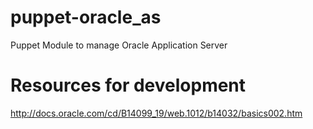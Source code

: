 puppet-oracle_as
================

Puppet Module to manage Oracle Application Server

Resources for development
=========================

http://docs.oracle.com/cd/B14099_19/web.1012/b14032/basics002.htm
